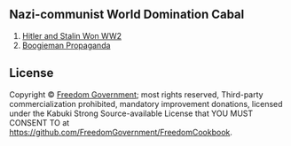 ## Nazi-communist World Domination Cabal

1. [Hitler and Stalin Won WW2](./HitlerAndStalinWonWW2)
1. [Boogieman Propaganda](./BoogiemanPropaganda)

## License

Copyright © [Freedom Government](https://github.com/FreedomGovernment); most rights reserved, Third-party commercialization prohibited, mandatory improvement donations, licensed under the Kabuki Strong Source-available License that YOU MUST CONSENT TO at <https://github.com/FreedomGovernment/FreedomCookbook>.
